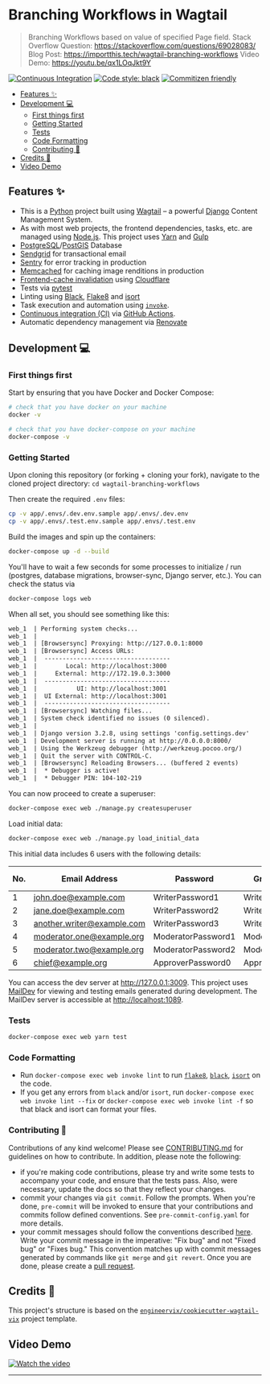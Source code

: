 # Branching Workflows in Wagtail

> Branching Workflows based on value of specified Page field.
> Stack Overflow Question: <https://stackoverflow.com/questions/69028083/>
> Blog Post: <https://importthis.tech/wagtail-branching-workflows>
> Video Demo: <https://youtu.be/qx1LOqJkt9Y>

[![Continuous Integration](https://github.com/engineervix/wagtail-branching-workflows/actions/workflows/main.yml/badge.svg)](https://github.com/engineervix/wagtail-branching-workflows/actions/workflows/main.yml)
[![Code style: black](https://img.shields.io/badge/code%20style-black-000000.svg)](https://github.com/psf/black)
[![Commitizen friendly](https://img.shields.io/badge/commitizen-friendly-brightgreen.svg)](http://commitizen.github.io/cz-cli/)

<!-- START doctoc generated TOC please keep comment here to allow auto update -->
<!-- DON'T EDIT THIS SECTION, INSTEAD RE-RUN doctoc TO UPDATE -->

- [Features ✨](#features-)
- [Development 💻](#development-)
  - [First things first](#first-things-first)
  - [Getting Started](#getting-started)
  - [Tests](#tests)
  - [Code Formatting](#code-formatting)
  - [Contributing 🤝](#contributing-)
- [Credits 👏](#credits-)
- [Video Demo](#video-demo)

<!-- END doctoc generated TOC please keep comment here to allow auto update -->

## Features ✨

- This is a [Python](https://www.python.org/) project built using [Wagtail](https://wagtail.io/) – a powerful [Django](https://www.djangoproject.com/) Content Management System.
- As with most web projects, the frontend dependencies, tasks, etc. are managed using [Node.js](https://nodejs.org/). This project uses [Yarn](https://yarnpkg.com/) and [Gulp](https://gulpjs.com/)
- [PostgreSQL](https://www.postgresql.org/)/[PostGIS](https://postgis.net/) Database
  <!-- - [Celery](https://docs.celeryproject.org/en/stable/) Tasks -->
  <!-- - [Redis](https://redis.io/) as a fast, persistent cache and Celery backend -->
- [Sendgrid](https://sendgrid.com/) for transactional email
- [Sentry](https://sentry.io) for error tracking in production
- [Memcached](http://memcached.org/) for caching image renditions in production
- [Frontend-cache invalidation](https://docs.wagtail.io/en/stable/reference/contrib/frontendcache.html#frontend-cache-invalidator) using [Cloudflare](https://www.cloudflare.com/)
- Tests via [pytest](https://pytest.org/)
- Linting using [Black](https://black.readthedocs.io/), [Flake8](https://flake8.pycqa.org/) and [isort](https://pycqa.github.io/isort/)
- Task execution and automation using [`invoke`](http://www.pyinvoke.org/).
- [Continuous integration (CI)](https://www.atlassian.com/continuous-delivery/continuous-integration) via [GitHub Actions](https://github.com/features/actions).
- Automatic dependency management via [Renovate](https://github.com/marketplace/renovate)

## Development 💻

### First things first

Start by ensuring that you have Docker and Docker Compose:

```sh
# check that you have docker on your machine
docker -v

# check that you have docker-compose on your machine
docker-compose -v
```

### Getting Started

Upon cloning this repository (or forking + cloning your fork), navigate to the cloned project directory: `cd wagtail-branching-workflows`

Then create the required `.env` files:

```sh
cp -v app/.envs/.dev.env.sample app/.envs/.dev.env
cp -v app/.envs/.test.env.sample app/.envs/.test.env
```

Build the images and spin up the containers:

```sh
docker-compose up -d --build
```

You'll have to wait a few seconds for some processes to initialize / run (postgres, database migrations, browser-sync, Django server, etc.). You can check the status via

```sh
docker-compose logs web
```

When all set, you should see something like this:

```txt
web_1  | Performing system checks...
web_1  |
web_1  | [Browsersync] Proxying: http://127.0.0.1:8000
web_1  | [Browsersync] Access URLs:
web_1  |  -----------------------------------
web_1  |        Local: http://localhost:3000
web_1  |     External: http://172.19.0.3:3000
web_1  |  -----------------------------------
web_1  |           UI: http://localhost:3001
web_1  |  UI External: http://localhost:3001
web_1  |  -----------------------------------
web_1  | [Browsersync] Watching files...
web_1  | System check identified no issues (0 silenced).
web_1  |
web_1  | Django version 3.2.8, using settings 'config.settings.dev'
web_1  | Development server is running at http://0.0.0.0:8000/
web_1  | Using the Werkzeug debugger (http://werkzeug.pocoo.org/)
web_1  | Quit the server with CONTROL-C.
web_1  | [Browsersync] Reloading Browsers... (buffered 2 events)
web_1  |  * Debugger is active!
web_1  |  * Debugger PIN: 104-102-219
```

You can now proceed to create a superuser:

```sh
docker-compose exec web ./manage.py createsuperuser
```

Load initial data:

```sh
docker-compose exec web ./manage.py load_initial_data
```

This initial data includes 6 users with the following details:

| No. | Email Address              | Password           | Group      | First Name | Last Name  |
| --- | -------------------------- | ------------------ | ---------- | ---------- | ---------- |
| 1   | john.doe@example.com       | WriterPassword1    | Writers    | John       | Doe        |
| 2   | jane.doe@example.com       | WriterPassword2    | Writers    | Jane       | Doe        |
| 3   | another.writer@example.com | WriterPassword3    | Writers    | Another    | Writer     |
| 4   | moderator.one@example.org  | ModeratorPassword1 | Moderators | Gina       | Stephenson |
| 5   | moderator.two@example.org  | ModeratorPassword2 | Moderators | George     | Benson     |
| 6   | chief@example.org          | ApproverPassword0  | Approvers  | Connie     | Montgomery |

You can access the dev server at <http://127.0.0.1:3009>. This project uses [MailDev](https://github.com/maildev/maildev) for viewing and testing emails generated during development. The MailDev server is accessible at <http://localhost:1089>.

### Tests

```sh
docker-compose exec web yarn test
```

### Code Formatting

- Run `docker-compose exec web invoke lint` to run [`flake8`](https://flake8.pycqa.org/en/latest/), [`black`](https://black.readthedocs.io/en/stable/), [`isort`](https://pycqa.github.io/isort/) on the code.
- If you get any errors from `black` and/or `isort`, run `docker-compose exec web invoke lint --fix` or `docker-compose exec web invoke lint -f` so that black and isort can format your files.<!-- If this still doesn't work, don't worry, there's a bunch of pre-commit hooks that that have been set up to deal with this. Take a look at [.pre-commit-config.yaml](.pre-commit-config.yaml).-->

### Contributing 🤝

Contributions of any kind welcome! Please see [CONTRIBUTING.md](CONTRIBUTING.md) for guidelines on how to contribute. In addition, please note the following:

- if you're making code contributions, please try and write some tests to accompany your code, and ensure that the tests pass. Also, were necessary, update the docs so that they reflect your changes.
- commit your changes via `git commit`. Follow the prompts. When you're done, `pre-commit` will be invoked to ensure that your contributions and commits follow defined conventions. See `pre-commit-config.yaml` for more details.
- your commit messages should follow the conventions described [here](https://www.conventionalcommits.org/en/v1.0.0/). Write your commit message in the imperative: "Fix bug" and not "Fixed bug" or "Fixes bug." This convention matches up with commit messages generated by commands like `git merge` and `git revert`.
  Once you are done, please create a [pull request](https://docs.github.com/en/free-pro-team@latest/github/collaborating-with-issues-and-pull-requests/creating-a-pull-request).

## Credits 👏

This project's structure is based on the [`engineervix/cookiecutter-wagtail-vix`](https://github.com/engineervix/cookiecutter-wagtail-vix) project template.

## Video Demo

[![Watch the video](https://img.youtube.com/vi/qx1LOqJkt9Y/maxresdefault.jpg)](https://youtu.be/qx1LOqJkt9Y)

---
